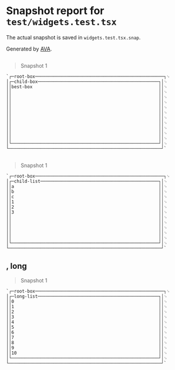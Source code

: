 # Snapshot report for `test/widgets.test.tsx`

The actual snapshot is saved in `widgets.test.tsx.snap`.

Generated by [AVA](https://avajs.dev).

## <box />

> Snapshot 1

    `┌─root-box─────────────────────────────────────────────────┐␊
    │┌─child-box──────────────────────────────────────────────┐│␊
    ││best-box                                                ││␊
    ││                                                        ││␊
    ││                                                        ││␊
    ││                                                        ││␊
    ││                                                        ││␊
    ││                                                        ││␊
    ││                                                        ││␊
    ││                                                        ││␊
    ││                                                        ││␊
    ││                                                        ││␊
    ││                                                        ││␊
    │└────────────────────────────────────────────────────────┘│␊
    └──────────────────────────────────────────────────────────┘`

## <list />

> Snapshot 1

    `┌─root-box─────────────────────────────────────────────────┐␊
    │┌─child-list─────────────────────────────────────────────┐│␊
    ││a                                                       ││␊
    ││b                                                       ││␊
    ││c                                                       ││␊
    ││1                                                       ││␊
    ││2                                                       ││␊
    ││3                                                       ││␊
    ││                                                        ││␊
    ││                                                        ││␊
    ││                                                        ││␊
    ││                                                        ││␊
    ││                                                        ││␊
    │└────────────────────────────────────────────────────────┘│␊
    └──────────────────────────────────────────────────────────┘`

## <list />, long

> Snapshot 1

    `┌─root-box─────────────────────────────────────────────────┐␊
    │┌─long-list──────────────────────────────────────────────┐│␊
    ││0                                                       ││␊
    ││1                                                       ││␊
    ││2                                                       ││␊
    ││3                                                       ││␊
    ││4                                                       ││␊
    ││5                                                       ││␊
    ││6                                                       ││␊
    ││7                                                       ││␊
    ││8                                                       ││␊
    ││9                                                       ││␊
    ││10                                                      ││␊
    │└────────────────────────────────────────────────────────┘│␊
    └──────────────────────────────────────────────────────────┘`
